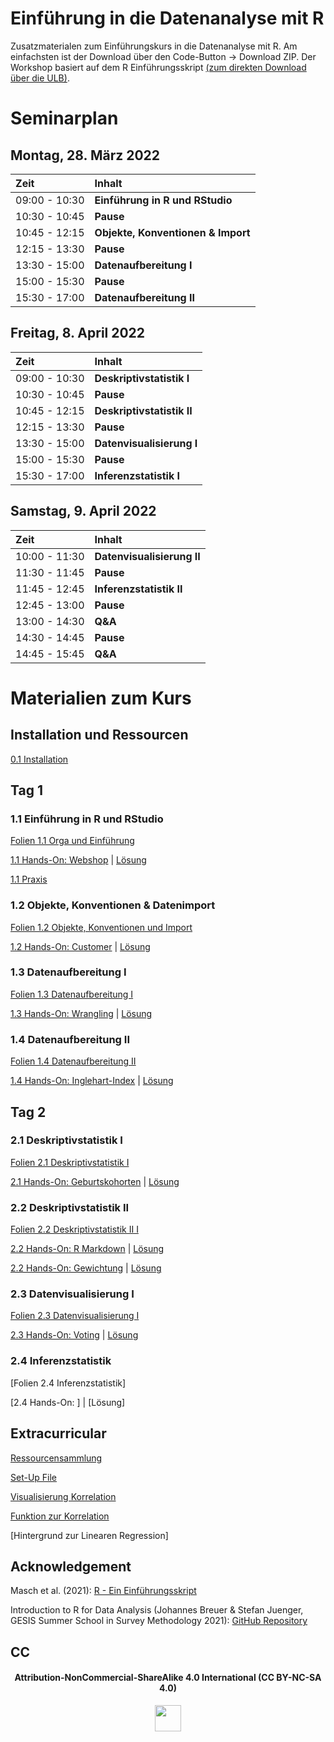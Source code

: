 # Einführung in die Datenanalyse mit R

Zusatzmaterialen zum Einführungskurs in die Datenanalyse mit R. Am einfachsten ist der Download über den Code-Button -\> Download ZIP. Der Workshop basiert auf dem R Einführungsskript [(zum direkten Download über die ULB)](https://docserv.uni-duesseldorf.de/servlets/DocumentServlet?id=58006).


# Seminarplan

## Montag, 28. März 2022

| Zeit          | Inhalt                             |
|:--------------|:-----------------------------------|
| 09:00 - 10:30 | **Einführung in R und RStudio**    |
| 10:30 - 10:45 | **Pause**                          |
| 10:45 - 12:15 | **Objekte, Konventionen & Import** |
| 12:15 - 13:30 | **Pause**                          |
| 13:30 - 15:00 | **Datenaufbereitung I**            |
| 15:00 - 15:30 | **Pause**                          |
| 15:30 - 17:00 | **Datenaufbereitung II**           |

## Freitag, 8. April 2022

| Zeit          | Inhalt                     |
|:--------------|:---------------------------|
| 09:00 - 10:30 | **Deskriptivstatistik I**  |
| 10:30 - 10:45 | **Pause**                  |
| 10:45 - 12:15 | **Deskriptivstatistik II** |
| 12:15 - 13:30 | **Pause**                  |
| 13:30 - 15:00 | **Datenvisualisierung I** |
| 15:00 - 15:30 | **Pause**                  |
| 15:30 - 17:00 | **Inferenzstatistik I**    |

## Samstag, 9. April 2022

| Zeit          | Inhalt                             |
|:--------------|:-----------------------------------|
| 10:00 - 11:30 | **Datenvisualisierung II**    |
| 11:30 - 11:45 | **Pause**                          |
| 11:45 - 12:45 | **Inferenzstatistik II** |
| 12:45 - 13:00 | **Pause**                          |
| 13:00 - 14:30 | **Q&A**            |
| 14:30 - 14:45 | **Pause**                          |
| 14:45 - 15:45 | **Q&A**           |

# Materialien zum Kurs

## Installation und Ressourcen

[0.1 Installation](https://github.com/marcohhu/einfuehrung-in-R-hhu/blob/main/Folien/0.1_installation.pdf)

## Tag 1

### 1.1 Einführung in R und RStudio

[Folien 1.1 Orga und Einführung](https://github.com/marcohhu/einfuehrung-in-R-hhu/blob/main/Folien/1.1_orga_einfuehrung.pdf)

[1.1 Hands-On: Webshop](https://github.com/marcohhu/einfuehrung-in-R-hhu/blob/main/hands-on-uebungen/1.1_hands-on-webshop.pdf) | [Lösung](https://github.com/marcohhu/einfuehrung-in-R-hhu/blob/main/hands-on-loesungen/1.1_hands-on-webshop_solution.pdf)

[1.1 Praxis](https://github.com/marcohhu/einfuehrung-in-R-hhu/tree/main/praxis)

### 1.2 Objekte, Konventionen & Datenimport

[Folien 1.2 Objekte, Konventionen und Import](https://github.com/marcohhu/einfuehrung-in-R-hhu/blob/main/Folien/1.2_objekte_konventionen_import.pdf)

[1.2 Hands-On: Customer](https://github.com/marcohhu/einfuehrung-in-R-hhu/blob/main/hands-on-uebungen/1.2_hands-on-customer.pdf) | [Lösung](https://github.com/marcohhu/einfuehrung-in-R-hhu/blob/main/hands-on-loesungen/1.2_hands-on-customer_solution.pdf)

### 1.3 Datenaufbereitung I
[Folien 1.3 Datenaufbereitung I](https://github.com/marcohhu/einfuehrung-in-R-hhu/blob/main/Folien/1.3_datenaufbereitung_I.pdf)

[1.3 Hands-On: Wrangling](https://github.com/marcohhu/einfuehrung-in-R-hhu/blob/main/hands-on-uebungen/1.3_hands-on-wrangling.pdf) | [Lösung](https://github.com/marcohhu/einfuehrung-in-R-hhu/blob/main/hands-on-loesungen/1.3_hands-on-wrangling_solution.pdf)

### 1.4 Datenaufbereitung II
[Folien 1.4 Datenaufbereitung II](https://github.com/marcohhu/einfuehrung-in-R-hhu/blob/main/Folien/1.4_datenaufbereitung_II.pdf)

[1.4 Hands-On: Inglehart-Index](https://github.com/marcohhu/einfuehrung-in-R-hhu/blob/main/hands-on-uebungen/1.4_hands-on-index.pdf) | [Lösung](https://github.com/marcohhu/einfuehrung-in-R-hhu/blob/main/hands-on-loesungen/1.4_hands-on-index_solution.pdf)

## Tag 2

### 2.1 Deskriptivstatistik I
[Folien 2.1 Deskriptivstatistik I](https://github.com/marcohhu/einfuehrung-in-R-hhu/blob/main/Folien/2.1_deskriptivstatistik.pdf)

[2.1 Hands-On: Geburtskohorten](https://github.com/marcohhu/einfuehrung-in-R-hhu/blob/main/hands-on-uebungen/2.1_hands-on-age.pdf) | [Lösung](https://github.com/marcohhu/einfuehrung-in-R-hhu/blob/main/hands-on-loesungen/2.1_hands-on-age_solution.pdf)

### 2.2 Deskriptivstatistik II
[Folien 2.2 Deskriptivstatistik II I](https://github.com/marcohhu/einfuehrung-in-R-hhu/blob/main/Folien/2.2_deskriptivstatistik_II.pdf)

[2.2 Hands-On: R Markdown](https://github.com/marcohhu/einfuehrung-in-R-hhu/blob/main/hands-on-uebungen/2.2_hands-on-rmarkdown.pdf) | [Lösung](https://github.com/marcohhu/einfuehrung-in-R-hhu/blob/main/hands-on-loesungen/2.2_hands-on-rmarkdown_solution.pdf)

[2.2 Hands-On: Gewichtung](https://github.com/marcohhu/einfuehrung-in-R-hhu/blob/main/hands-on-uebungen/2.2_hands-on-weights.pdf) | [Lösung](https://github.com/marcohhu/einfuehrung-in-R-hhu/blob/main/hands-on-loesungen/2.2_hands-on-weights_solution.pdf)

### 2.3 Datenvisualisierung I
[Folien 2.3 Datenvisualisierung I](https://github.com/marcohhu/einfuehrung-in-R-hhu/blob/main/Folien/2.3_datenvisualisierung.pdf)

[2.3 Hands-On: Voting](https://github.com/marcohhu/einfuehrung-in-R-hhu/blob/main/hands-on-uebungen/2.3_hands-on-voting.pdf) | [Lösung](https://github.com/marcohhu/einfuehrung-in-R-hhu/blob/main/hands-on-loesungen/2.3_hands-on-voting_solution.pdf)

### 2.4 Inferenzstatistik
[Folien 2.4 Inferenzstatistik]

[2.4 Hands-On: ] | [Lösung]


## Extracurricular

[Ressourcensammlung](https://github.com/marcohhu/einfuehrung-in-R-hhu/blob/main/Ressourcen/ressourcen.pdf)

[Set-Up File](https://github.com/marcohhu/einfuehrung-in-R-hhu/blob/main/extra/set_up.R)

[Visualisierung Korrelation](https://github.com/marcohhu/einfuehrung-in-R-hhu/blob/main/extra/extra_correlation.pdf)

[Funktion zur Korrelation](https://github.com/marcohhu/einfuehrung-in-R-hhu/blob/main/extra/how_to_cor.R)

[Hintergrund zur Linearen Regression]

## Acknowledgement
Masch et al. (2021): [R - Ein Einführungsskript](https://docserv.uni-duesseldorf.de/servlets/DocumentServlet?id=58006)

Introduction to R for Data Analysis (Johannes Breuer & Stefan Juenger, GESIS Summer School in Survey Methodology 2021): [GitHub Repository](https://github.com/jobreu/r-intro-gesis-2021)

## CC
<div align="center">

<h4>Attribution-NonCommercial-ShareAlike 4.0 International (CC BY-NC-SA 4.0)</h4>

<div style="width:300px; height:200px">

<img src=https://camo.githubusercontent.com/00f7814990f36f84c5ea74cba887385d8a2f36be/68747470733a2f2f646f63732e636c6f7564706f7373652e636f6d2f696d616765732f63632d62792d6e632d73612e706e67 alt="" height="42">

</div>